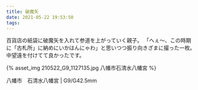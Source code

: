 ```yaml
---
title: 破魔矢
date: 2021-05-22 19:53:50
tags:
---
```


百貨店の紙袋に破魔矢を入れて参道を上がっていく親子。
「へぇ〜、この時期に「古札所」に納めにいかはんにゃわ」と思いつつ振り向きざまに撮った一枚。
中望遠を付けてて良かったです。

{% asset_img 210522_G9_1127135.jpg 八幡市石清水八幡宮 %}

八幡市　石清水八幡宮 | G9/G42.5mm
